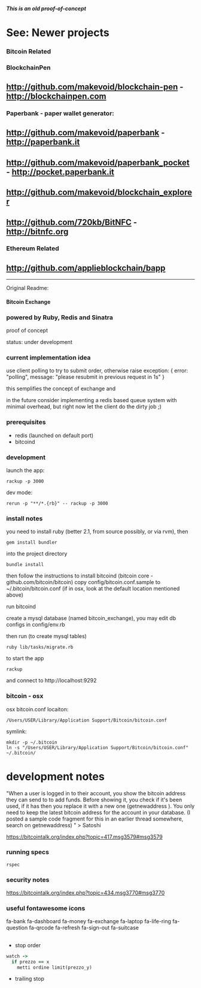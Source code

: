 ##### This is an old proof-of-concept

# See: Newer projects

### Bitcoin Related

### BlockchainPen

## http://github.com/makevoid/blockchain-pen - http://blockchainpen.com

### Paperbank - paper wallet generator:

## http://github.com/makevoid/paperbank - http://paperbank.it

## http://github.com/makevoid/paperbank_pocket - http://pocket.paperbank.it
## http://github.com/makevoid/blockchain_explorer
## http://github.com/720kb/BitNFC - http://bitnfc.org


### Ethereum Related

## http://github.com/applieblockchain/bapp




---

Original Readme:

#### Bitcoin Exchange

### powered by Ruby, Redis and Sinatra

proof of concept

status: under development


### current implementation idea

use client polling to try to submit order, otherwise raise exception: { error: "polling", message: "please resubmit in previous request in 1s" }

this semplifies the concept of exchange and

in the future consider implementing a redis based queue system with minimal overhead, but right now let the client do the dirty job ;)


### prerequisites

- redis (launched on default port)
- bitcoind

### development

launch the app:

    rackup -p 3000

dev mode:

    rerun -p "**/*.{rb}" -- rackup -p 3000


### install notes

you need to install ruby (better 2.1, from source possibly, or via rvm), then

    gem install bundler

into the project directory

    bundle install


then follow the instructions to install bitcoind (bitcoin core - github.com/bitcoin/bitcoin)
copy config/bitcoin.conf.sample to ~/.bitcoin/bitcoin.conf (if in osx, look at the default location mentioned above)

run bitcoind

create a mysql database (named bitcoin_exchange), you may edit db configs in config/env.rb


then run (to create mysql tables)

    ruby lib/tasks/migrate.rb

to start the app

    rackup

and connect to http://localhost:9292

### bitcoin - osx

osx bitcoin.conf locaiton:

    /Users/USER/Library/Application Support/Bitcoin/bitcoin.conf

symlink:

    mkdir -p ~/.bitcoin
    ln -s "/Users/USER/Library/Application Support/Bitcoin/bitcoin.conf" ~/.bitcoin/

# development notes

"When a user is logged in to their account, you show the bitcoin address they can send to to add funds.  Before showing it, you check if it's been used, if it has then you replace it with a new one (getnewaddress <username>).  You only need to keep the latest bitcoin address for the account in your database.  (I posted a sample code fragment for this in an earlier thread somewhere, search on getnewaddress)
" > Satoshi

https://bitcointalk.org/index.php?topic=417.msg3579#msg3579

### running specs

    rspec


### security notes

https://bitcointalk.org/index.php?topic=434.msg3770#msg3770


### useful fontawesome icons

fa-bank
fa-dashboard
fa-money
fa-exchange
fa-laptop
fa-life-ring
fa-question
fa-qrcode
fa-refresh
fa-sign-out
fa-suitcase

##


- stop order

```ruby
watch ->
  if prezzo == x
    metti ordine limit(prezzo_y)
```


- trailing stop
